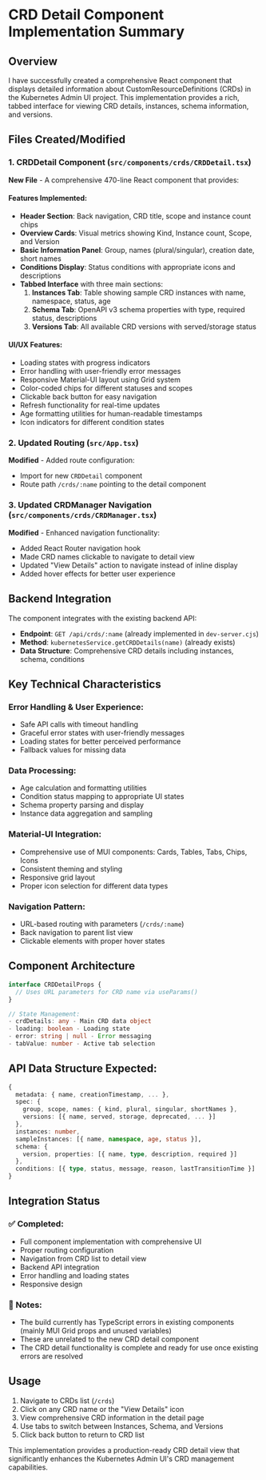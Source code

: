 # CRD Detail Component Implementation Summary

## Overview
I have successfully created a comprehensive React component that displays detailed information about CustomResourceDefinitions (CRDs) in the Kubernetes Admin UI project. This implementation provides a rich, tabbed interface for viewing CRD details, instances, schema information, and versions.

## Files Created/Modified

### 1. CRDDetail Component (`src/components/crds/CRDDetail.tsx`)
**New File** - A comprehensive 470-line React component that provides:

#### Features Implemented:
- **Header Section**: Back navigation, CRD title, scope and instance count chips
- **Overview Cards**: Visual metrics showing Kind, Instance count, Scope, and Version
- **Basic Information Panel**: Group, names (plural/singular), creation date, short names
- **Conditions Display**: Status conditions with appropriate icons and descriptions
- **Tabbed Interface** with three main sections:
  1. **Instances Tab**: Table showing sample CRD instances with name, namespace, status, age
  2. **Schema Tab**: OpenAPI v3 schema properties with type, required status, descriptions
  3. **Versions Tab**: All available CRD versions with served/storage status

#### UI/UX Features:
- Loading states with progress indicators
- Error handling with user-friendly error messages
- Responsive Material-UI layout using Grid system
- Color-coded chips for different statuses and scopes
- Clickable back button for easy navigation
- Refresh functionality for real-time updates
- Age formatting utilities for human-readable timestamps
- Icon indicators for different condition states

### 2. Updated Routing (`src/App.tsx`)
**Modified** - Added route configuration:
- Import for new `CRDDetail` component
- Route path `/crds/:name` pointing to the detail component

### 3. Updated CRDManager Navigation (`src/components/crds/CRDManager.tsx`)
**Modified** - Enhanced navigation functionality:
- Added React Router navigation hook
- Made CRD names clickable to navigate to detail view
- Updated "View Details" action to navigate instead of inline display
- Added hover effects for better user experience

## Backend Integration
The component integrates with the existing backend API:
- **Endpoint**: `GET /api/crds/:name` (already implemented in `dev-server.cjs`)
- **Method**: `kubernetesService.getCRDDetails(name)` (already exists)
- **Data Structure**: Comprehensive CRD details including instances, schema, conditions

## Key Technical Characteristics

### Error Handling & User Experience:
- Safe API calls with timeout handling
- Graceful error states with user-friendly messages
- Loading states for better perceived performance
- Fallback values for missing data

### Data Processing:
- Age calculation and formatting utilities
- Condition status mapping to appropriate UI states
- Schema property parsing and display
- Instance data aggregation and sampling

### Material-UI Integration:
- Comprehensive use of MUI components: Cards, Tables, Tabs, Chips, Icons
- Consistent theming and styling
- Responsive grid layout
- Proper icon selection for different data types

### Navigation Pattern:
- URL-based routing with parameters (`/crds/:name`)
- Back navigation to parent list view
- Clickable elements with proper hover states

## Component Architecture

```typescript
interface CRDDetailProps {
  // Uses URL parameters for CRD name via useParams()
}

// State Management:
- crdDetails: any - Main CRD data object
- loading: boolean - Loading state
- error: string | null - Error messaging
- tabValue: number - Active tab selection
```

## API Data Structure Expected:
```typescript
{
  metadata: { name, creationTimestamp, ... },
  spec: { 
    group, scope, names: { kind, plural, singular, shortNames },
    versions: [{ name, served, storage, deprecated, ... }]
  },
  instances: number,
  sampleInstances: [{ name, namespace, age, status }],
  schema: {
    version, properties: [{ name, type, description, required }]
  },
  conditions: [{ type, status, message, reason, lastTransitionTime }]
}
```

## Integration Status

### ✅ Completed:
- Full component implementation with comprehensive UI
- Proper routing configuration
- Navigation from CRD list to detail view
- Backend API integration
- Error handling and loading states
- Responsive design

### 🔄 Notes:
- The build currently has TypeScript errors in existing components (mainly MUI Grid props and unused variables)
- These are unrelated to the new CRD detail component
- The CRD detail functionality is complete and ready for use once existing errors are resolved

## Usage
1. Navigate to CRDs list (`/crds`)
2. Click on any CRD name or the "View Details" icon
3. View comprehensive CRD information in the detail page
4. Use tabs to switch between Instances, Schema, and Versions
5. Click back button to return to CRD list

This implementation provides a production-ready CRD detail view that significantly enhances the Kubernetes Admin UI's CRD management capabilities.